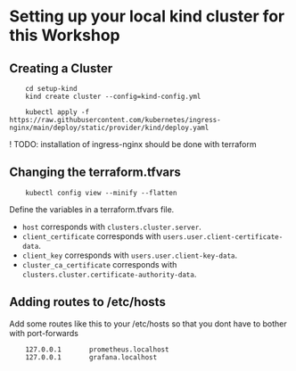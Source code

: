 # Setting up your local kind cluster for this Workshop


## Creating a Cluster

```
    cd setup-kind
    kind create cluster --config=kind-config.yml
    
    kubectl apply -f https://raw.githubusercontent.com/kubernetes/ingress-nginx/main/deploy/static/provider/kind/deploy.yaml
```
! TODO: installation of ingress-nginx should be done with terraform

## Changing the terraform.tfvars

```
    kubectl config view --minify --flatten
```

Define the variables in a terraform.tfvars file.

- `host` corresponds with `clusters.cluster.server`.
- `client_certificate` corresponds with `users.user.client-certificate-data`.
- `client_key` corresponds with `users.user.client-key-data`.
- `cluster_ca_certificate` corresponds with `clusters.cluster.certificate-authority-data`.

## Adding routes to /etc/hosts

Add some routes like this to your /etc/hosts so that you dont have to bother with port-forwards

```
    127.0.0.1       prometheus.localhost
    127.0.0.1       grafana.localhost
```